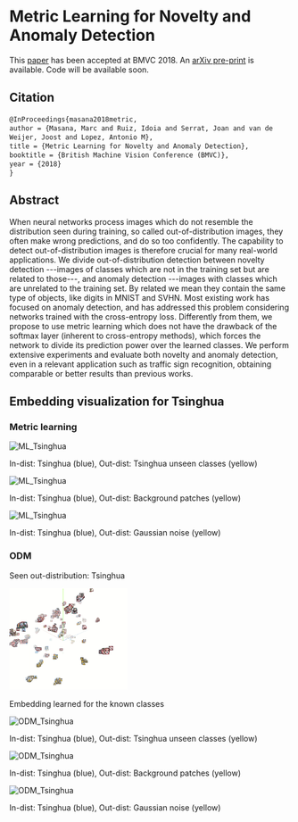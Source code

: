 # Metric Learning for Novelty and Anomaly Detection
This [paper](https://bmvc2018.org/contents/papers/0178.pdf) has been accepted at BMVC 2018. An [arXiv pre-print](https://arxiv.org/abs/1808.05492) is available. Code will be available soon.

## Citation
```
@InProceedings{masana2018metric,
author = {Masana, Marc and Ruiz, Idoia and Serrat, Joan and van de Weijer, Joost and Lopez, Antonio M},
title = {Metric Learning for Novelty and Anomaly Detection},
booktitle = {British Machine Vision Conference (BMVC)},
year = {2018}
}
```

## Abstract
When neural networks process images which do not resemble the distribution seen during training, so called out-of-distribution images, they often make wrong predictions, and do so too confidently. The capability to detect out-of-distribution images is therefore crucial for many real-world applications. We divide out-of-distribution detection between novelty detection ---images of classes which are not in the training set but are related to those---, and anomaly detection ---images with classes which are unrelated to the training set. By related we mean they contain the same type of objects, like digits in MNIST and SVHN. Most existing work has focused on anomaly detection, and has addressed this problem considering networks trained with the cross-entropy loss. Differently from them, we propose to use metric learning which does not have the drawback of the softmax layer (inherent to cross-entropy methods), which forces the network to divide its prediction power over the learned classes. We perform extensive experiments and evaluate both novelty and anomaly detection, even in a relevant application such as traffic sign recognition, obtaining comparable or better results than previous works.

## Embedding visualization for Tsinghua

### Metric learning

![ML_Tsinghua](docs/ML_tsinghua.gif)

In-dist: Tsinghua (blue), Out-dist: Tsinghua unseen classes (yellow)

![ML_Tsinghua](docs/ML_background.gif)

In-dist: Tsinghua (blue), Out-dist: Background patches (yellow)

![ML_Tsinghua](docs/ML_noise.gif)

In-dist: Tsinghua (blue), Out-dist: Gaussian noise (yellow)


### ODM
Seen out-distribution: Tsinghua

![ODM_Tsinghua](docs/ODM_tsinghua_train.gif)

Embedding learned for the known classes

![ODM_Tsinghua](docs/ODM_tsinghua.gif)

In-dist: Tsinghua (blue), Out-dist: Tsinghua unseen classes (yellow)

![ODM_Tsinghua](docs/ODM_background.gif)

In-dist: Tsinghua (blue), Out-dist: Background patches (yellow)

![ODM_Tsinghua](docs/ODM_noise.gif)

In-dist: Tsinghua (blue), Out-dist: Gaussian noise (yellow)
